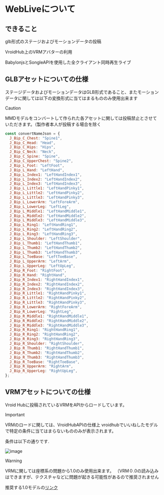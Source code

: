 # WebLiveについて

## できること
glb形式のステージおよびモーションデータの投稿

VroidHub上のVRMアバターの利用

BabylonjsとSongleAPIを使用した全クライアント同時再生ライブ

## GLBアセットについての仕様
ステージデータおよびモーションデータはGLB形式であること、またモーションデータに関しては以下の変換形式に当てはまるもののみ使用出来ます

> [!CAUTION]
> MMDモデルをコンバートして作られた各アセットに関しては投稿禁止とさせていただきます。（製作者本人が投稿する場合を除く

```js
const convertNameJson = {
  J_Bip_C_Chest: "Spine1",
  J_Bip_C_Head: "Head",
  J_Bip_C_Hips: "Hips",
  J_Bip_C_Neck: "Neck",
  J_Bip_C_Spine: "Spine",
  J_Bip_C_UpperChest: "Spine2",
  J_Bip_L_Foot: "LeftFoot",
  J_Bip_L_Hand: "LeftHand",
  J_Bip_L_Index1: "LeftHandIndex1",
  J_Bip_L_Index2: "LeftHandIndex2",
  J_Bip_L_Index3: "LeftHandIndex3",
  J_Bip_L_Little1: "LeftHandPinky1",
  J_Bip_L_Little2: "LeftHandPinky2",
  J_Bip_L_Little3: "LeftHandPinky3",
  J_Bip_L_LowerArm: "LeftForeArm",
  J_Bip_L_LowerLeg: "LeftLeg",
  J_Bip_L_Middle1: "LeftHandMiddle1",
  J_Bip_L_Middle2: "LeftHandMiddle2",
  J_Bip_L_Middle3: "LeftHandMiddle3",
  J_Bip_L_Ring1: "LeftHandRing1",
  J_Bip_L_Ring2: "LeftHandRing2",
  J_Bip_L_Ring3: "LeftHandRing3",
  J_Bip_L_Shoulder: "LeftShoulder",
  J_Bip_L_Thumb1: "LeftHandThumb1",
  J_Bip_L_Thumb2: "LeftHandThumb2",
  J_Bip_L_Thumb3: "LeftHandThumb3",
  J_Bip_L_ToeBase: "LeftToeBase",
  J_Bip_L_UpperArm: "LeftArm",
  J_Bip_L_UpperLeg: "LeftUpLeg",
  J_Bip_R_Foot: "RightFoot",
  J_Bip_R_Hand: "RightHand",
  J_Bip_R_Index1: "RightHandIndex1",
  J_Bip_R_Index2: "RightHandIndex2",
  J_Bip_R_Index3: "RightHandIndex3",
  J_Bip_R_Little1: "RightHandPinky1",
  J_Bip_R_Little2: "RightHandPinky2",
  J_Bip_R_Little3: "RightHandPinky3",
  J_Bip_R_LowerArm: "RightForeArm",
  J_Bip_R_LowerLeg: "RightLeg",
  J_Bip_R_Middle1: "RightHandMiddle1",
  J_Bip_R_Middle2: "RightHandMiddle2",
  J_Bip_R_Middle3: "RightHandMiddle3",
  J_Bip_R_Ring1: "RightHandRing1",
  J_Bip_R_Ring2: "RightHandRing2",
  J_Bip_R_Ring3: "RightHandRing3",
  J_Bip_R_Shoulder: "RightShoulder",
  J_Bip_R_Thumb1: "RightHandThumb1",
  J_Bip_R_Thumb2: "RightHandThumb2",
  J_Bip_R_Thumb3: "RightHandThumb3",
  J_Bip_R_ToeBase: "RightToeBase",
  J_Bip_R_UpperArm: "RightArm",
  J_Bip_R_UpperLeg: "RightUpLeg",
};
```

## VRMアセットについての仕様
Vroid Hubに投稿されているVRMをAPIからロードしています。
> [!IMPORTANT]
> VRMのロードに関しては、VroidHubAPIの仕様上
> vroidhubでいいねしたモデルで特定の条件に当てはまらないもののみが表示されます。

条件は以下の通りです.

![image](https://github.com/mono0218/WebLive-Hub/assets/81796635/da47e39c-b2ec-4a29-9b0a-7dafab78b313)


> [!WARNING]
> VRMに関しては座標系の問題から1.0のみ使用出来ます。
> （VRM０.0の読み込みはできますが、テクスチャなどに問題が起きる可能性があるので推奨されません
> 
> 推奨する1.0モデルの[リンク](https://hub.vroid.com/characters/7776895741501169062/models/8677986118911130278)




